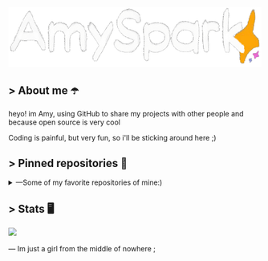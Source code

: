 ﻿<a href = "https://AmySpark-ng.github.io">
	<img src = "amulogo.gif">
	<!-- ^ Made by DevkyRD - https://twitter.com/fabiantol31 -->
</a>

## > About me ☂️
heyo! im Amy, using GitHub to share my projects with other people and because open source is very cool

Coding is painful, but very fun, so i'll be sticking around here ;)

## > Pinned repositories 🐙

<details>
<summary>—Some of my favorite repositories of mine:)</summary>

- [AmySparkNG's website](https://github.com/AmySpark-ng/AmySpark-ng.github.io) - My little portfolio-website made as a learning experience<br>^ Made with **HTML**, **CSS** & **Javascript** 

- [Average Discord.js-v13 bot](https://github.com/AmySpark-NG/AverageDiscordBot) - A little template on how to build your own discord bot (text tutorial included) <br> ^ Made with **Javascript**

- [UnityIntegrationFunzies](https://github.com/AmySpark-NG/UnityIntegrationFunzies) - Repository with some tutorials on how to integrate Unity with different libraries and packages
^ Using **C#** & **Unity**

- [Marktonator](https://markjam.repl.co/) - Coming soon

</details>

## > Stats 🖥️

<p>
	<img src = "https://github-readme-stats.vercel.app/api?username=amySpark-ng&show_icons=true&theme=radical">
</p>

— Im just a girl from the middle of nowhere ;
<!-- Girls and boys - underscores -->
